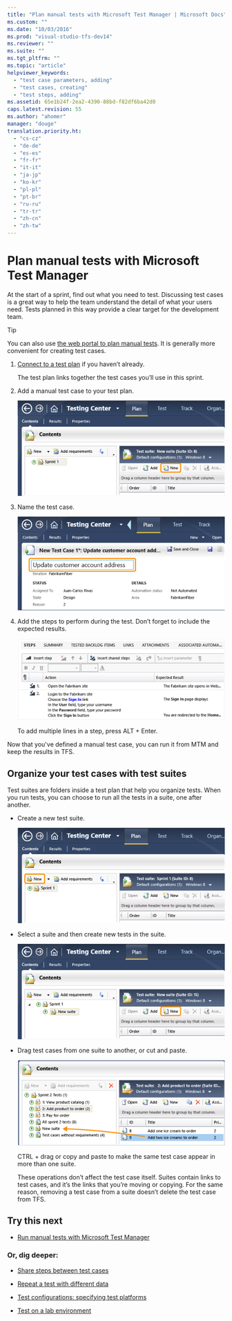 ```yaml
---
title: "Plan manual tests with Microsoft Test Manager | Microsoft Docs"
ms.custom: ""
ms.date: "10/03/2016"
ms.prod: "visual-studio-tfs-dev14"
ms.reviewer: ""
ms.suite: ""
ms.tgt_pltfrm: ""
ms.topic: "article"
helpviewer_keywords: 
  - "test case parameters, adding"
  - "test cases, creating"
  - "test steps, adding"
ms.assetid: 65e1b24f-2ea2-4390-88bd-f82df6ba42d0
caps.latest.revision: 55
ms.author: "ahomer"
manager: "douge"
translation.priority.ht: 
  - "cs-cz"
  - "de-de"
  - "es-es"
  - "fr-fr"
  - "it-it"
  - "ja-jp"
  - "ko-kr"
  - "pl-pl"
  - "pt-br"
  - "ru-ru"
  - "tr-tr"
  - "zh-cn"
  - "zh-tw"
---
```

# Plan manual tests with Microsoft Test Manager
At the start of a sprint, find out what you need to test. Discussing test cases is a great way to help the team understand the detail of what your users need. Tests planned in this way provide a clear target for the development team.  
  
> [!TIP]
>  You can also use [the web portal to plan manual tests](../test/planning-manual-tests-using-the-web-portal.md). It is generally more convenient for creating test cases.  
  
1.  [Connect to a test plan](../test/connect-microsoft-test-manager-to-your-team-project-and-test-plan.md) if you haven’t already.  
  
     The test plan links together the test cases you’ll use in this sprint.  
  
2.  Add a manual test case to your test plan.  
  
     ![Create a test case](../test/media/almp_t_create04.png "ALMP_T_Create04")  
  
3.  Name the test case.  
  
     ![Give the test case a title](../test/media/almp_t_create05.png "ALMP_T_Create05")  
  
4.  Add the steps to perform during the test. Don’t forget to include the expected results.  
  
     ![Define test case steps](../test/media/almp_t_create06.png "ALMP_T_Create06")  
  
     To add multiple lines in a step, press ALT + Enter.  
  
 Now that you've defined a manual test case, you can run it from MTM and keep the results in TFS.  
  
## Organize your test cases with test suites  
 Test suites are folders inside a test plan that help you organize tests. When you run tests, you can choose to run all the tests in a suite, one after another.  
  
-   Create a new test suite.  
  
     ![Creating a new test suite](../test/media/almp_t_newsuite01.png "ALMP_T_newSuite01")  
  
-   Select a suite and then create new tests in the suite.  
  
     ![Create a test case in a suite](../test/media/almp_t_newsuite02.png "ALMP_T_newSuite02")  
  
-   Drag test cases from one suite to another, or cut and paste.  
  
     ![Drag test cases from one suite to another](../test/media/almp_t_dragsuites.png "ALMP_T_dragSuites")  
  
     CTRL + drag or copy and paste to make the same test case appear in more than one suite.  
  
     These operations don’t affect the test case itself. Suites contain links to test cases, and it’s the links that you’re moving or copying. For the same reason, removing a test case from a suite doesn’t delete the test case from TFS.  
  
## Try this next  
  
-   [Run manual tests with Microsoft Test Manager](../test/run-manual-tests-with-microsoft-test-manager.md)  
  
### Or, dig deeper:  
  
-   [Share steps between test cases](../test/share-steps-between-test-cases.md)  
  
-   [Repeat a test with different data](../test/repeat-a-test-with-different-data.md)  
  
-   [Test configurations: specifying test platforms](../test/test-configurations--specifying-test-platforms.md)  
  
-   [Test on a lab environment](../test/test-on-a-lab-environment.md)